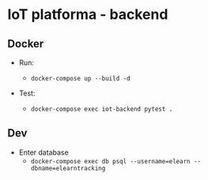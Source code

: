 # IoT platforma - backend

## Docker
- Run:
    - `docker-compose up --build -d`

- Test:
    - `docker-compose exec iot-backend pytest .`

## Dev
- Enter database
    - `docker-compose exec db psql --username=elearn --dbname=elearntracking`
